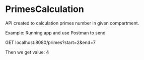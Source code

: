 # PrimesCalculation

API created to calculation primes number in given compartment.

Example:
Running app and use Postman to send

GET localhost:8080/primes?start=2&end=7

Then we get value: 4
